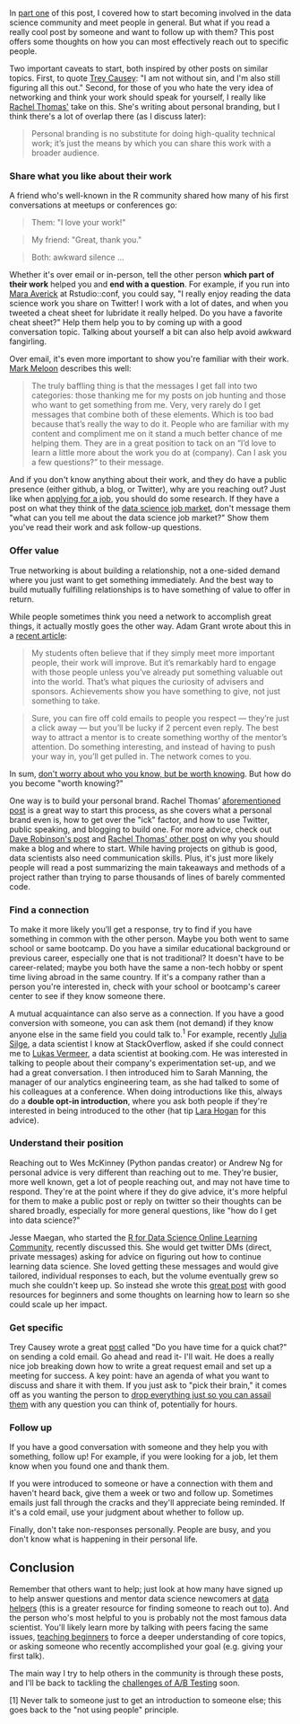 In [part one](https://robinsones.github.io/Building-Your-Data-Science-Network-Part-1/) of this post, I covered how to start becoming involved in the data science community and meet people in general. But what if you read a really cool post by someone and want to follow up with them? This post offers some thoughts on how you can most effectively reach out to specific people. 

Two important caveats to start, both inspired by other posts on similar topics. First, to quote [Trey Causey](https://medium.com/@treycausey/do-you-have-time-for-a-quick-chat-c3f7e46de89d): "I am not without sin, and I'm also still figuring all this out." Second, for those of you who hate the very idea of networking and think your work should speak for yourself, I really like [Rachel Thomas'](http://www.fast.ai/2017/12/18/personal-brand/) take on this. She's writing about personal branding, but I think there's a lot of overlap there (as I discuss later): 

> Personal branding is no substitute for doing high-quality technical work; it’s just the means by which you can share this work with a broader audience.

### Share what you like about their work

A friend who's well-known in the R community shared how many of his first conversations at meetups or conferences go: 

> Them: "I love your work!"

> My friend: "Great, thank you."

> Both: awkward silence ...

Whether it's over email or in-person, tell the other person **which part of their work** helped you and **end with a question**. For example, if you run into [Mara Averick](https://twitter.com/dataandme) at Rstudio::conf, you could say, "I really enjoy reading the data science work you share on Twitter! I work with a lot of dates, and when you tweeted a cheat sheet for lubridate it really helped. Do you have a favorite cheat sheet?" Help them help you to by coming up with a good conversation topic. Talking about yourself a bit can also help avoid awkward fangirling.

Over email, it's even more important to show you're familiar with their work. [Mark Meloon](http://www.markmeloon.com/climbing-relationship-ladder-get-data-science-job/) describes this well:

> The truly baffling thing is that the messages I get fall into two categories: those thanking me for my posts on job hunting and those who want to get something from me. Very, very rarely do I get messages that combine both of these elements. Which is too bad because that’s really the way to do it. People who are familiar with my content and compliment me on it stand a much better chance of me helping them. They are in a great position to tack on an “I’d love to learn a little more about the work you do at (company). Can I ask you a few questions?” to their message.

And if you don't know anything about their work, and they do have a public presence (either github, a blog, or Twitter), why are you reaching out? Just like when [applying for a job](https://twitter.com/KieranSnyder/status/948614223537426432), you should do some research. If they have a post on what they think of the [data science job market](http://treycausey.com/data_science_interviews.html), don't message them "what can you tell me about the data science job market?" Show them you've read their work and ask follow-up questions. 

### Offer value

True networking is about building a relationship, not a one-sided demand where you just want to get something immediately. And the best way to build mutually fulfilling relationships is to have something of value to offer in return. 

While people sometimes think you need a network to accomplish great things, it actually mostly goes the other way. Adam Grant wrote about this in a [recent article](https://www.nytimes.com/2017/08/24/opinion/sunday/networking-connections-business.html?_r=0):

> My students often believe that if they simply meet more important people, their work will improve. But it’s remarkably hard to engage with those people unless you’ve already put something valuable out into the world. That’s what piques the curiosity of advisers and sponsors. Achievements show you have something to give, not just something to take.

> Sure, you can fire off cold emails to people you respect — they’re just a click away — but you’ll be lucky if 2 percent even reply. The best way to attract a mentor is to create something worthy of the mentor’s attention. Do something interesting, and instead of having to push your way in, you’ll get pulled in. The network comes to you.

In sum, [don't worry about who you know, but be worth knowing](https://static1.squarespace.com/static/50d63bc4e4b0e383f5b2a05a/t/5655fa1de4b0f60cdb986ad5/1448475165543/Job+market+advice+for+PhDs+November2015-2.pdf). But how do you become "worth knowing?" 

One way is to build your personal brand. Rachel Thomas’ [aforementioned post](http://www.fast.ai/2017/12/18/personal-brand/) is a great way to start this process, as she covers what a personal brand even is, how to get over the "ick" factor, and how to use Twitter, public speaking, and blogging to build one. For more advice, check out [Dave Robinson's post](http://varianceexplained.org/r/start-blog/) and [Rachel Thomas' other post](https://medium.com/@racheltho/why-you-yes-you-should-blog-7d2544ac1045) on why you should make a blog and where to start. While having projects on github is good, data scientists also need communication skills. Plus, it's just more likely people will read a post summarizing the main takeaways and methods of a project rather than trying to parse thousands of lines of barely commented code. 

### Find a connection

To make it more likely you’ll get a response, try to find if you have something in common with the other person. Maybe you both went to same school or same bootcamp. Do you have a similar educational background or previous career, especially one that is not traditional?  It doesn't have to be career-related; maybe you both have the same a non-tech hobby or spent time living abroad in the same country. If it's a company rather than a person you're interested in, check with your school or bootcamp's career center to see if they know someone there. 

A mutual acquaintance can also serve as a connection. If you have a good conversion with someone, you can ask them (not demand) if they know anyone else in the same field you could talk to.<sup>1</sup> For example, recently [Julia Silge](https://twitter.com/juliasilge), a data scientist I know at StackOverflow, asked if she could connect me to [Lukas Vermeer](https://lukasvermeer.github.io), a data scientist at booking.com. He was interested in talking to people about their company's experimentation set-up, and we had a great conversation. I then introduced him to Sarah Manning, the manager of our analytics engineering team, as she had talked to some of his colleagues at a conference. When doing introductions like this, always do a **double opt-in introduction**, where you ask both people if they're interested in being introduced to the other (hat tip [Lara Hogan](https://twitter.com/lara_hogan/status/893953892404297728) for this advice).

### Understand their position

Reaching out to Wes McKinney (Python pandas creator) or Andrew Ng for personal advice is very different than reaching out to me. They're busier, more well known, get a lot of people reaching out, and may not have time to respond. They're at the point where if they do give advice, it's more helpful for them to make a public post or reply on twitter so their thoughts can be shared broadly, especially for more general questions, like "how do I get into data science?" 

Jesse Maegan, who started the [R for Data Science Online Learning Community](https://medium.com/@kierisi/r4ds-the-next-iteration-d51e0a1b0b82), recently discussed this. She would get twitter DMs (direct, private messages) asking for advice on figuring out how to continue learning data science. She loved getting these messages and would give tailored, individual responses to each, but the volume eventually grew so much she couldn't keep up. So instead she wrote this [great post](https://medium.com/@kierisi/data-science-and-r-how-do-i-start-7a87426e103e) with good resources for beginners and some thoughts on learning how to learn so she could scale up her impact.  

### Get specific

Trey Causey wrote a great [post](https://medium.com/@treycausey/do-you-have-time-for-a-quick-chat-c3f7e46de89d) called "Do you have time for a quick chat?" on sending a cold email. Go ahead and read it- I'll wait. He does a really nice job breaking down how to write a great request email and set up a meeting for success. A key point: have an agenda of what you want to discuss and share it with them. If you just ask to "pick their brain," it comes off as you wanting the person to [drop everything just so you can assail them](http://www.markmeloon.com/climbing-relationship-ladder-get-data-science-job/) with any question you can think of, potentially for hours. 

### Follow up

If you have a good conversation with someone and they help you with something, follow up! For example, if you were looking for a job, let them know when you found one and thank them. 

If you were introduced to someone or have a connection with them and haven't heard back, give them a week or two and follow up. Sometimes emails just fall through the cracks and they'll appreciate being reminded. If it's a cold email, use your judgment about whether to follow up. 

Finally, don't take non-responses personally. People are busy, and you don't know what is happening in their personal life. 

## Conclusion

Remember that others want to help; just look at how many have signed up to help answer questions and mentor data science newcomers at [data helpers](https://www.datahelpers.org/) (this is a greater resource for finding someone to reach out to). And the person who's most helpful to you is probably not the most famous data scientist. You'll likely learn more by talking with peers facing the same issues, [teaching beginners](https://twitter.com/sarahmei/status/929225969881161728) to force a deeper understanding of core topics, or asking someone who recently accomplished your goal (e.g. giving your first talk).   

The main way I try to help others in the community is through these posts, and I'll be back to tackling the [challenges of A/B Testing](https://www.youtube.com/watch?v=SF-ryGgLOgQ) soon. 

[1] Never talk to someone just to get an introduction to someone else; this goes back to the "not using people" principle. 
